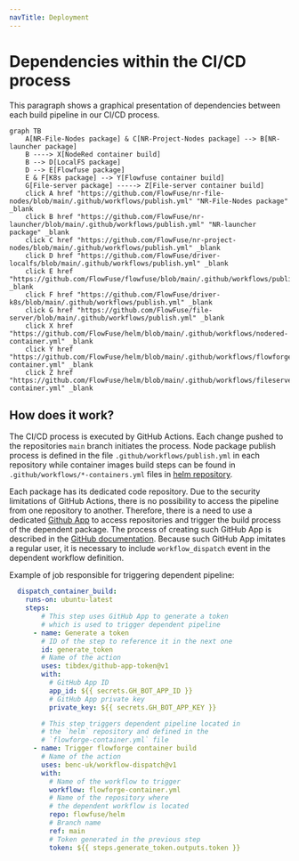 ```yaml
---
navTitle: Deployment
---
```


# Dependencies within the CI/CD process

This paragraph shows a graphical presentation of dependencies between each build pipeline in our CI/CD process.

```mermaid
graph TB
    A[NR-File-Nodes package] & C[NR-Project-Nodes package] --> B[NR-launcher package]
    B ----> X[NodeRed container build]
    B --> D[LocalFS package]
    D --> E[Flowfuse package]
    E & F[K8s package] --> Y[Flowfuse container build]
    G[File-server package] -----> Z[File-server container build]
    click A href "https://github.com/FlowFuse/nr-file-nodes/blob/main/.github/workflows/publish.yml" "NR-File-Nodes package" _blank
    click B href "https://github.com/FlowFuse/nr-launcher/blob/main/.github/workflows/publish.yml" "NR-launcher package" _blank
    click C href "https://github.com/FlowFuse/nr-project-nodes/blob/main/.github/workflows/publish.yml" _blank
    click D href "https://github.com/FlowFuse/driver-localfs/blob/main/.github/workflows/publish.yml" _blank
    click E href "https://github.com/FlowFuse/flowfuse/blob/main/.github/workflows/publish.yml" _blank
    click F href "https://github.com/FlowFuse/driver-k8s/blob/main/.github/workflows/publish.yml" _blank
    click G href "https://github.com/FlowFuse/file-server/blob/main/.github/workflows/publish.yml" _blank
    click X href "https://github.com/FlowFuse/helm/blob/main/.github/workflows/nodered-container.yml" _blank
    click Y href "https://github.com/FlowFuse/helm/blob/main/.github/workflows/flowforge-container.yml" _blank
    click Z href "https://github.com/FlowFuse/helm/blob/main/.github/workflows/fileserver-container.yml" _blank
```

## How does it work?

The CI/CD process is executed by GitHub Actions.
Each change pushed to the repositories `main` branch initiates the process.
Node package publish process is defined in the file `.github/workflows/publish.yml` in each repository while container images build steps can be found in `.github/workflows/*-containers.yml` files in [helm repository](https://github.com/FlowFuse/helm/tree/main/.github/workflows).

Each package has its dedicated code repository. Due to the security limitations of GitHub Actions, there is no possibility to access the pipeline from one repository to another.
Therefore, there is a need to use a dedicated [Github App](https://docs.github.com/en/apps/overview) to access repositories and trigger the build process of the dependent package. The process of creating such GitHub App is described in the [GitHub documentation](https://docs.github.com/en/developers/apps/creating-a-github-app).
Because such GitHub App imitates a regular user, it is necessary to include `workflow_dispatch` event in the dependent workflow definition.

Example of job responsible for triggering dependent pipeline:

```yaml
  dispatch_container_build:
    runs-on: ubuntu-latest
    steps:
        # This step uses GitHub App to generate a token 
        # which is used to trigger dependent pipeline
      - name: Generate a token
        # ID of the step to reference it in the next one
        id: generate_token                                        
        # Name of the action
        uses: tibdex/github-app-token@v1
        with:
          # GitHub App ID
          app_id: ${{ secrets.GH_BOT_APP_ID }}
          # GitHub App private key
          private_key: ${{ secrets.GH_BOT_APP_KEY }}

        # This step triggers dependent pipeline located in 
        # the `helm` repository and defined in the 
        # `flowforge-container.yml` file
      - name: Trigger flowforge container build
        # Name of the action
        uses: benc-uk/workflow-dispatch@v1
        with:
          # Name of the workflow to trigger
          workflow: flowforge-container.yml
          # Name of the repository where 
          # the dependent workflow is located
          repo: flowfuse/helm
          # Branch name
          ref: main
          # Token generated in the previous step                                                 
          token: ${{ steps.generate_token.outputs.token }}
```


